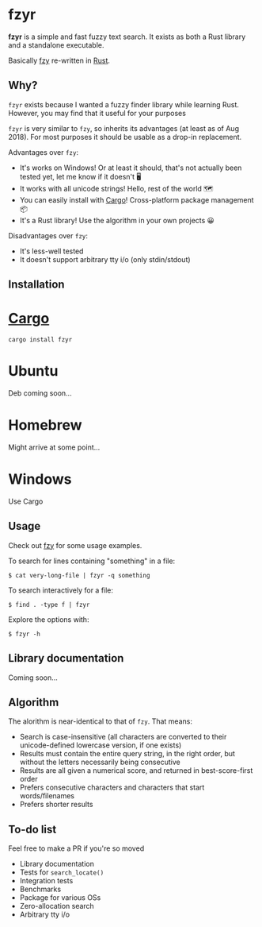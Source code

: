 # fzyr

**fzyr** is a simple and fast fuzzy text search. It exists as both a Rust library and a standalone executable.

Basically [fzy](https://github.com/jhawthorn/fzy) re-written in [Rust](https://www.rust-lang.org/).

## Why?

`fzyr` exists because I wanted a fuzzy finder library while learning Rust. However, you may find that it useful for your purposes

`fzyr` is very similar to `fzy`, so inherits its advantages (at least as of Aug 2018). For most purposes it should be usable as a drop-in replacement.

Advantages over `fzy`:
+ It's works on Windows! Or at least it should, that's not actually been tested yet, let me know if it doesn't 🖥
+ It works with all unicode strings! Hello, rest of the world 🗺️
+ You can easily install with [Cargo](https://doc.rust-lang.org/stable/cargo/)! Cross-platform package management 📦
+ It's a Rust library! Use the algorithm in your own projects 😀

Disadvantages over `fzy`:
+ It's less-well tested
+ It doesn't support arbitrary tty i/o (only stdin/stdout)

## Installation

# [Cargo](https://doc.rust-lang.org/stable/cargo/)

    cargo install fzyr

# Ubuntu

Deb coming soon...

# Homebrew

Might arrive at some point...

# Windows

Use Cargo

## Usage

Check out [fzy](https://github.com/jhawthorn/fzy#usage) for some usage examples.

To search for lines containing "something" in a file:

    $ cat very-long-file | fzyr -q something

To search interactively for a file:

    $ find . -type f | fzyr

Explore the options with:

    $ fzyr -h

## Library documentation

Coming soon...

## Algorithm

The alorithm is near-identical to that of `fzy`. That means:
+ Search is case-insensitive (all characters are converted to their unicode-defined lowercase version, if one exists)
+ Results must contain the entire query string, in the right order, but without the letters necessarily being consecutive
+ Results are all given a numerical score, and returned in best-score-first order
+ Prefers consecutive characters and characters that start words/filenames
+ Prefers shorter results

## To-do list

Feel free to make a PR if you're so moved
+ Library documentation
+ Tests for `search_locate()`
+ Integration tests
+ Benchmarks
+ Package for various OSs
+ Zero-allocation search
+ Arbitrary tty i/o
